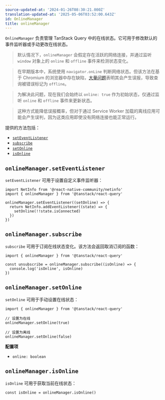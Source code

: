 ```yaml
---
source-updated-at: '2024-01-26T08:30:21.000Z'
translation-updated-at: '2025-05-06T03:52:00.643Z'
id: OnlineManager
title: onlineManager
---
```

`OnlineManager` 负责管理 TanStack Query 中的在线状态。它可用于修改默认的事件监听器或手动更改在线状态。

> 默认情况下，`onlineManager` 会假定存在活跃的网络连接，并通过监听 `window` 对象上的 `online` 和 `offline` 事件来检测状态变化。

> 在早期版本中，系统使用 `navigator.onLine` 判断网络状态。但该方法在基于 Chromium 的浏览器中存在缺陷，[大量问题](https://bugs.chromium.org/p/chromium/issues/list?q=navigator.online)表明其会产生误报，导致查询被错误标记为 `offline`。

> 为解决此问题，现在我们会始终以 `online: true` 作为初始状态，仅通过监听 `online` 和 `offline` 事件来更新状态。

> 这种方式能降低误报概率，但对于通过 Service Worker 加载的离线应用可能会产生误判，因为这类应用即使没有网络连接也能正常运行。

提供的方法包括：

- [`setEventListener`](#onlinemanagerseteventlistener)
- [`subscribe`](#onlinemanagersubscribe)
- [`setOnline`](#onlinemanagersetonline)
- [`isOnline`](#onlinemanagerisonline)

## `onlineManager.setEventListener`

`setEventListener` 可用于设置自定义事件监听器：

```tsx
import NetInfo from '@react-native-community/netinfo'
import { onlineManager } from '@tanstack/react-query'

onlineManager.setEventListener((setOnline) => {
  return NetInfo.addEventListener((state) => {
    setOnline(!!state.isConnected)
  })
})
```

## `onlineManager.subscribe`

`subscribe` 可用于订阅在线状态变化。该方法会返回取消订阅的函数：

```tsx
import { onlineManager } from '@tanstack/react-query'

const unsubscribe = onlineManager.subscribe((isOnline) => {
  console.log('isOnline', isOnline)
})
```

## `onlineManager.setOnline`

`setOnline` 可用于手动设置在线状态：

```tsx
import { onlineManager } from '@tanstack/react-query'

// 设置为在线
onlineManager.setOnline(true)

// 设置为离线
onlineManager.setOnline(false)
```

**配置项**

- `online: boolean`

## `onlineManager.isOnline`

`isOnline` 可用于获取当前在线状态：

```tsx
const isOnline = onlineManager.isOnline()
```
